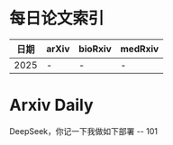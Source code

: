# 每日论文索引

| 日期 | arXiv | bioRxiv | medRxiv |
|------|-------|---------|---------|
| 2025 | - | - | - |























































































# Arxiv Daily


DeepSeek，你记一下我做如下部署 -- 101
